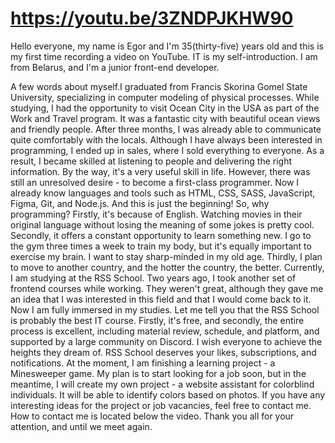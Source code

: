 # https://youtu.be/3ZNDPJKHW90

Hello everyone, my name is Egor and I'm 35(thirty-five) years old and this is my first time recording a video on YouTube. IT is my self-introduction. I am from Belarus, and I'm a junior front-end developer.

 A few words about myself.I graduated from Francis Skorina Gomel State University, specializing in computer modeling of physical processes. While studying, I had the opportunity to visit Ocean City in the USA as part of the Work and Travel program. It was a fantastic city with beautiful ocean views and friendly people. After three months, I was already able to communicate quite comfortably with the locals. Although I have always been interested in programming, I ended up in sales, where I sold everything to everyone. As a result, I became skilled at listening to people and delivering the right information. By the way, it's a very useful skill in life. However, there was still an unresolved desire - to become a first-class programmer. Now I already know languages and tools such as HTML, CSS, SASS, JavaScript, Figma, Git, and Node.js. And this is just the beginning!
So, why programming? Firstly, it's because of English. Watching movies in their original language without losing the meaning of some jokes is pretty cool. Secondly, it offers a constant opportunity to learn something new. I go to the gym three times a week to train my body, but it's equally important to exercise my brain. I want to stay sharp-minded in my old age. Thirdly, I plan to move to another country, and the hotter the country, the better.
Currently, I am studying at the RSS School. Two years ago, I took another set of frontend courses while working. They weren't great, although they gave me an idea that I was interested in this field and that I would come back to it. Now I am fully immersed in my studies. Let me tell you that the RSS School is probably the best IT course. Firstly, it's free, and secondly, the entire process is excellent, including material review, schedule, and platform, and supported by a large community on Discord. I wish everyone to achieve the heights they dream of. RSS School deserves your likes, subscriptions, and notifications.
At the moment, I am finishing a learning project - a Minesweeper game. My plan is to start looking for a job soon, but in the meantime, I will create my own project - a website assistant for colorblind individuals. It will be able to identify colors based on photos. If you have any interesting ideas for the project or job vacancies, feel free to contact me. How to contact me is located below the video. Thank you all for your attention, and until we meet again.
